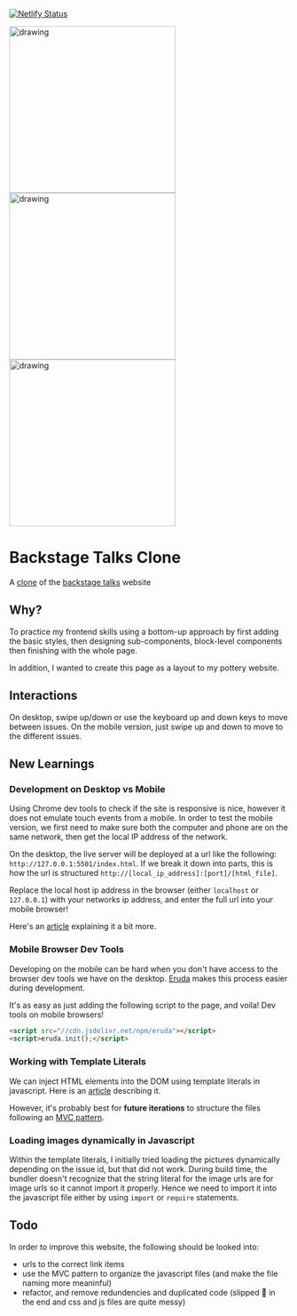 [![Netlify Status](https://api.netlify.com/api/v1/badges/7b9680c7-fef6-41a7-ac90-f3b8dd6faf3b/deploy-status)](https://app.netlify.com/sites/backstage-talks-clone/deploys)

<img src="https://github.com/yilverdeja/backstage-talks-clone/assets/29952939/ec50bbea-7902-4ee8-93f3-98dff66a5d9c" alt="drawing" height="300"/>
<img src="https://github.com/yilverdeja/backstage-talks-clone/assets/29952939/e63cca85-ef37-49a3-ad27-445829f94979" alt="drawing" height="300"/>
<img src="https://github.com/yilverdeja/backstage-talks-clone/assets/29952939/2c7e2506-a8c7-4515-a4d3-68cc9911d290" alt="drawing" height="300"/>

# Backstage Talks Clone

A [clone](https://backstage-talks-clone.netlify.app) of the [backstage talks](https://backstagetalks.com/) website

## Why?

To practice my frontend skills using a bottom-up approach by first adding the basic styles, then designing sub-components, block-level components then finishing with the whole page.

In addition, I wanted to create this page as a layout to my pottery website.

<!-- TODO: ADD LINK to pottery website -->

## Interactions

On desktop, swipe up/down or use the keyboard up and down keys to move between issues. On the mobile version, just swipe up and down to move to the different issues.

## New Learnings
### Development on Desktop vs Mobile
Using Chrome dev tools to check if the site is responsive is nice, however it does not emulate touch events from a mobile. In order to test the mobile version, we first need to make sure both the computer and phone are on the same network, then get the local IP address of the network.

On the desktop, the live server will be deployed at a url like the following: `http://127.0.0.1:5501/index.html`. If we break it down into parts, this is how the url is structured `http://[local_ip_address]:[port]/[html_file]`.

Replace the local host ip address in the browser (either `localhost` or `127.0.0.1`) with your networks ip address, and enter the full url into your mobile browser!

Here's an [article](https://medium.com/@pavankapoor31/how-to-use-vs-code-live-server-local-host-on-mobile-phone-8b38a62117d2) explaining it a bit more.

### Mobile Browser Dev Tools
Developing on the mobile can be hard when you don't have access to the browser dev tools we have on the desktop. [Eruda](https://github.com/liriliri/eruda) makes this process easier during development.

It's as easy as just adding the following script to the page, and voila! Dev tools on mobile browsers!
```html
<script src="//cdn.jsdelivr.net/npm/eruda"></script>
<script>eruda.init();</script>
```

### Working with Template Literals
We can inject HTML elements into the DOM using template literals in javascript. Here is an [article](https://medium.com/@tforward/get-html-to-the-dom-fast-with-js-template-literals-insertadjacenthtml-24b8aa4e8807) describing it. 

However, it's probably best for **future iterations** to structure the files following an [MVC pattern](https://www.freecodecamp.org/news/the-model-view-controller-pattern-mvc-architecture-and-frameworks-explained/).

### Loading images dynamically in Javascript
Within the template literals, I initially tried loading the pictures dynamically depending on the issue id, but that did not work. During build time, the bundler doesn't recognize that the string literal for the image urls are for image urls so it cannot import it properly. Hence we need to import it into the javascript file either by using `import` or  `require` statements.

## Todo
In order to improve this website, the following should be looked into:
* urls to the correct link items
* use the MVC pattern to organize the javascript files (and make the file naming more meaninful)
* refactor, and remove redundencies and duplicated code (slipped 🍌 in the end and css and js files are quite messy)
